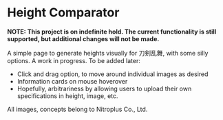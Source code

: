 # Height Comparator

**NOTE: This project is on indefinite hold. The current functionality is still supported, but additional changes will not be made.**

A simple page to generate heights visually for 刀剣乱舞, with some silly options.
A work in progress.
To be added later:
- Click and drag option, to move around individual images as desired
- Information cards on mouse hoverover
- Hopefully, arbitrariness by allowing users to upload their own specifications in height, image, etc.

All images, concepts belong to Nitroplus Co., Ltd.
